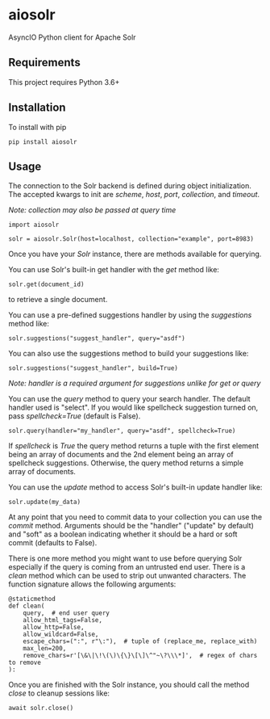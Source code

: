 # aiosolr

AsyncIO Python client for Apache Solr

## Requirements

This project requires Python 3.6+

## Installation

To install with pip

    pip install aiosolr

## Usage

The connection to the Solr backend is defined during object initialization. The accepted kwargs
to init are *scheme*, *host*, *port*, *collection*, and *timeout*.

*Note: collection may also be passed at query time*

    import aiosolr

    solr = aiosolr.Solr(host=localhost, collection="example", port=8983)

Once you have your *Solr* instance, there are methods available for querying.

You can use Solr's built-in get handler with the *get* method like:

    solr.get(document_id)

to retrieve a single document.

You can use a pre-defined suggestions handler by using the *suggestions* method like:

    solr.suggestions("suggest_handler", query="asdf")

You can also use the suggestions method to build your suggestions like:

    solr.suggestions("suggest_handler", build=True)

*Note: handler is a required argument for suggestions unlike for get or query*

You can use the *query* method to query your search handler. The default handler used is "select".
If you would like spellcheck suggestion turned on, pass *spellcheck=True* (default is False).

    solr.query(handler="my_handler", query="asdf", spellcheck=True)

If *spellcheck* is *True* the query method returns a tuple with the first element being
an array of documents and the 2nd element being an array of spellcheck suggestions.
Otherwise, the query method returns a simple array of documents.

You can use the *update* method to access Solr's built-in update handler like:

    solr.update(my_data)

At any point that you need to commit data to your collection you can use the *commit* method.
Arguments should be the "handler" ("update" by default) and "soft" as a boolean indicating
whether it should be a hard or soft commit (defaults to False).

There is one more method you might want to use before querying Solr especially
if the query is coming from an untrusted end user. There is a *clean* method which can be
used to strip out unwanted characters. The function signature allows the following arguments:

    @staticmethod
    def clean(
        query,  # end user query
        allow_html_tags=False,
        allow_http=False,
        allow_wildcard=False,
        escape_chars=(":", r"\:"),  # tuple of (replace_me, replace_with)
        max_len=200,
        remove_chars=r'[\&\|\!\(\)\{\}\[\]\^"~\?\\\*]',  # regex of chars to remove
    ):

Once you are finished with the Solr instance, you should call the method *close* to cleanup
sessions like:

    await solr.close()
